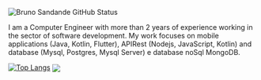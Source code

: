 ![Bruno Sandande GitHub Status](https://github-readme-stats.vercel.app/api?username=AlbertoSanda64&show_icons=true&bg_color=DEG,COLOR1,COLOR2,COLOR3...COLOR10)

I am a Computer Engineer with more than 2
years of experience working in the sector
of software development. My
work focuses on mobile applications (Java, Kotlin, Flutter), APIRest (Nodejs, JavaScript, Kotlin) and database (Mysql, Postgres, Mysql Server) e database noSql MongoDB.

[![Top Langs](https://github-readme-stats.vercel.app/api/top-langs/?username=AlbertoSanda64&layout=compact)](https://github.com/AlbertoSanda64/github-readme-stats)
<a href="https://github.com/AlbertoSanda64/SmartStock">
  <img align="center" src="https://github-readme-stats.vercel.app/api/pin/?username=AlbertoSanda64&repo=SmartStock" />
</a>





<!--
**FilomenaDev/FilomenaDev** is a ✨ _special_ ✨ repository because its `README.md` (this file) appears on your GitHub profile.

Here are some ideas to get you started:

- 🔭 I’m currently working on ...
- 🌱 I’m currently learning ...
- 👯 I’m looking to collaborate on ...
- 🤔 I’m looking for help with ...
- 💬 Ask me about ...
- 📫 How to reach me: ...
- 😄 Pronouns: ...
- ⚡ Fun fact: ...
-->
